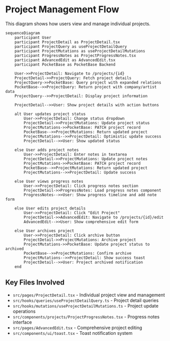 # Project Management Flow

This diagram shows how users view and manage individual projects.

```mermaid
sequenceDiagram
    participant User
    participant ProjectDetail as ProjectDetail.tsx
    participant ProjectQuery as useProjectDetailQuery
    participant ProjectMutations as useProjectDetailMutations
    participant ProgressNotes as ProjectProgressNotes.tsx
    participant AdvancedEdit as AdvancedEdit.tsx
    participant PocketBase as PocketBase Backend

    User->>ProjectDetail: Navigate to /projects/{id}
    ProjectDetail->>ProjectQuery: Fetch project details
    ProjectQuery->>PocketBase: Query project with expanded relations
    PocketBase-->>ProjectQuery: Return project with company/artist data
    ProjectQuery-->>ProjectDetail: Display project information
    
    ProjectDetail-->>User: Show project details with action buttons
    
    alt User updates project status
        User->>ProjectDetail: Change status dropdown
        ProjectDetail->>ProjectMutations: Update project status
        ProjectMutations->>PocketBase: PATCH project record
        PocketBase-->>ProjectMutations: Return updated project
        ProjectMutations-->>ProjectDetail: Optimistic update success
        ProjectDetail-->>User: Show updated status
        
    else User adds project notes
        User->>ProjectDetail: Enter notes in textarea
        ProjectDetail->>ProjectMutations: Update project notes
        ProjectMutations->>PocketBase: PATCH project record
        PocketBase-->>ProjectMutations: Return updated project
        ProjectMutations-->>ProjectDetail: Update success
        
    else User views progress notes
        User->>ProjectDetail: Click progress notes section
        ProjectDetail->>ProgressNotes: Load progress notes component
        ProgressNotes-->>User: Show progress timeline and add note form
        
    else User edits project details
        User->>ProjectDetail: Click "Edit Project"
        ProjectDetail->>AdvancedEdit: Navigate to /projects/{id}/edit
        AdvancedEdit-->>User: Show comprehensive edit form
        
    else User archives project
        User->>ProjectDetail: Click archive button
        ProjectDetail->>ProjectMutations: Archive project
        ProjectMutations->>PocketBase: Update project status to archived
        PocketBase-->>ProjectMutations: Confirm archive
        ProjectMutations-->>ProjectDetail: Show success toast
        ProjectDetail-->>User: Project archived notification
    end
```

## Key Files Involved

- `src/pages/ProjectDetail.tsx` - Individual project view and management
- `src/hooks/queries/useProjectDetailQuery.ts` - Project detail queries
- `src/hooks/mutations/useProjectDetailMutations.ts` - Project update operations
- `src/components/projects/ProjectProgressNotes.tsx` - Progress notes interface
- `src/pages/AdvancedEdit.tsx` - Comprehensive project editing
- `src/components/ui/toast.tsx` - Toast notification system
